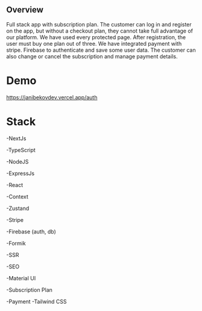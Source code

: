 ## Overview

Full stack app with subscription plan. The customer can log in and register on the app, but without a checkout plan, they cannot take full advantage of our platform. We have used every protected page. After registration, the user must buy one plan out of three. We have integrated payment with stripe. Firebase to authenticate and save some user data. The customer can also change or cancel the subscription and manage payment details.


# Demo

https://janibekovdev.vercel.app/auth
# Stack

-NextJs

-TypeScript

-NodeJS

-ExpressJs

-React

-Context

-Zustand

-Stripe

-Firebase (auth, db)

-Formik

-SSR

-SEO

-Material UI

-Subscription Plan

-Payment
-Tailwind CSS
